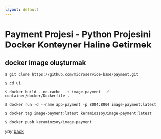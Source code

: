 ```yaml
---
layout: default
---
```

# Payment Projesi -  Python Projesini Docker Konteyner Haline Getirmek


## docker image oluşturmak


```
$ git clone https://github.com/microservice-base/payment.git

$ cd ui 

$ docker build --no-cache  -t image-payment  -f container/docker/Dockerfile .

$ docker run -d --name app-payment -p 8004:8004 image-payment:latest

$ docker tag image-payment:latest keramiozsoy/image-payment:latest

$ docker push keramiozsoy/image-payment

```

_yay_
[back](https://microservice-base.github.io/)
